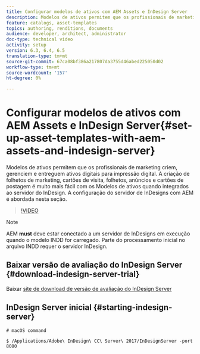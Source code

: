 ```yaml
---
title: Configurar modelos de ativos com AEM Assets e InDesign Server
description: Modelos de ativos permitem que os profissionais de marketing criem, gerenciem e entreguem ativos digitais para impressão digital. A criação de folhetos de marketing, cartões de visita, folhetos, anúncios e cartões de postagem é muito mais fácil com os Modelos de ativos quando integrados ao servidor do InDesign. A configuração do servidor de InDesigns com AEM é abordada nesta seção.
feature: catalogs, asset-templates
topics: authoring, renditions, documents
audience: developer, architect, administrator
doc-type: technical video
activity: setup
version: 6.3, 6.4, 6.5
translation-type: tm+mt
source-git-commit: 67ca08bf386a217807da3755d46abed225050d02
workflow-type: tm+mt
source-wordcount: '157'
ht-degree: 0%

---
```



# Configurar modelos de ativos com AEM Assets e InDesign Server{#set-up-asset-templates-with-aem-assets-and-indesign-server}

Modelos de ativos permitem que os profissionais de marketing criem, gerenciem e entreguem ativos digitais para impressão digital. A criação de folhetos de marketing, cartões de visita, folhetos, anúncios e cartões de postagem é muito mais fácil com os Modelos de ativos quando integrados ao servidor do InDesign. A configuração do servidor de InDesigns com AEM é abordada nesta seção.

>[!VIDEO](https://video.tv.adobe.com/v/17069/?quality=9&learn=on)

>[!NOTE]
>
>AEM **must** deve estar conectado a um servidor de InDesigns em execução quando o modelo INDD for carregado. Parte do processamento inicial no arquivo INDD requer o servidor InDesign.

## Baixar versão de avaliação do InDesign Server {#download-indesign-server-trial}

Baixar [site de download de versão de avaliação do InDesign Server](https://www.adobe.com/devnet/indesign/indesign-server-trial-downloads.html)

## InDesign Server inicial {#starting-indesign-server}

```shell
# macOS command

$ /Applications/Adobe\ InDesign\ CC\ Server\ 2017/InDesignServer -port 8080
```
